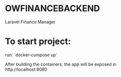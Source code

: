 # OWFINANCEBACKEND
Laravel Finance Manager

# To start project:

run: ´docker-compose up´

After building the containers; the app will be exposed in http://localhost:8080 
